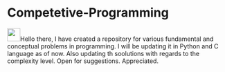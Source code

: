 # Competetive-Programming
<img src="https://raw.githubusercontent.com/MartinHeinz/MartinHeinz/master/wave.gif" width="30px">Hello there, I have created a repository for various fundamental and conceptual problems in programming. I will be updating it in Python and C language as of now. Also updating th soolutions with regards to the complexity level.
Open for suggestions.
Appreciated.
